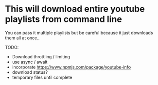 # This will download entire youtube playlists from command line

You can pass it multiple playlists but be careful because it just downloads them all at once..

TODO:
- Download throttling / limiting
- use async / await
- incorporate https://www.npmjs.com/package/youtube-info
- download status?
- temporary files until complete